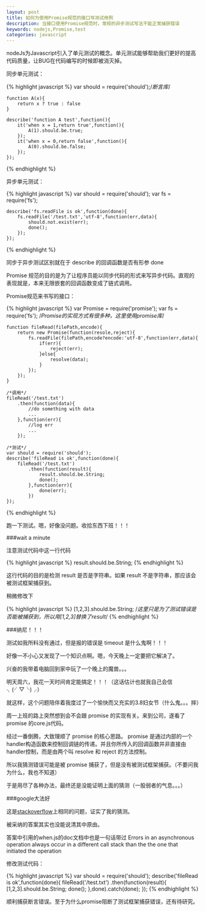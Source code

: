 ```yaml
---
layout: post
title: 如何为使用Promise规范的接口写测试用例
description: 当接口使用Promise规范时，常规的异步测试写法不能正常捕获错误
keywords: nodejs,Promise,test
categories: javascript
---
```


nodeJs为Javascript引入了单元测试的概念。单元测试能够帮助我们更好的提高代码质量，让BUG在代码编写的时候即被消灭掉。

同步单元测试：

{% highlight javascript %}
    var should = require('should');/*断言库*/

    function A(x){
        return x ? true : false
    }

    describe('function A test',function(){
        it('when x = 1,return true',function(){
            A(1).should.be.true;
        });
        it('when x = 0,return false',function(){
            A(0).should.be.false;
        });
    });
{% endhighlight %}

异步单元测试：

{% highlight javascript %}
    var should = require('should');
    var fs = require('fs');

    describe('fs.readFile is ok',function(done){
        fs.readFile('/test.txt','utf-8',function(err,data){
            should.not.exist(err);
            done();
        });
    });
{% endhighlight %}

同步于异步测试区别就在于 <span class="impo">describe</span> 的回调函数是否有形参 <span class="impo">done</span>

<span class="impo">Promise</span> 规范的目的是为了让程序员能以同步代码的形式来写异步代码。直观的表现就是，本来无限嵌套的回调函数变成了链式调用。

<span class="impo">Promise</span>规范来书写的接口：

{% highlight javascript %}
    var Promise = require('promise');
    var fs = require('fs');
    /*Promise的实现方式有很多种，这里使用promise库*/

    function fileRead(filePath,encode){
        return new Promise(function(resole,reject){
            fs.readFile(filePath,encode?encode:'utf-8',function(err,data){
                if(err){
                    reject(err);
                }else{
                    resolve(data);
                }
            });
        });
    }

    /*调用*/
    fileRead('/test.txt')
        .then(function(data){
            //do something with data
            ...
        },function(err){
            //log err
            ...
        });

    /*测试*/
    var should = require('should');
    describe('fileRead is ok',function(done){
        fileRead('/test.txt')
            .then(function(result){
                result.should.be.String;
                done();
            },function(err){
                done(err);
            })
    });
{% endhighlight %}

跑一下测试。嗯，好像没问题。收拾东西下班！！！

###wait a minute

注意测试代码中这一行代码

{% highlight javascript %}
    result.should.be.String;
{% endhighlight %}

这行代码的目的是检测 <span class="impo">result</span> 是否是字符串。如果 <span class="impo">result</span> 不是字符串，那应该会被测试框架捕获到。

稍微修改下

{% highlight javascript %}
    [1,2,3].should.be.String;
    /*这里只是为了测试错误是否能被捕获到，所以用[1,2,3]替换了result*/
{% endhighlight %}

###纳尼！！！

测试如我所料没有通过，但是报的错误是 <span class="impo">timeout</span> 是什么鬼啊！！！

好像一不小心又发现了一个知识点啊。嗯，今天晚上一定要把它解决了。

兴奋的我带着电脑回到家中玩了一个晚上的魔兽。。。

明天周六，我花一天时间肯定能搞定！！！（这话估计也就我自己会信╮(╯▽╰)╭）

就这样，这个问题陪伴着我度过了一个愉快而又充实的3.8妇女节（什么鬼。。。摔）

周一上班的路上突然想到会不会跟 <span class="impo">promise</span> 的实现有关。来到公司，遂看了 <span class="impo">promise</span> 的core.js代码。

经过一番倒腾，大致理顺了 <span class="impo">promise</span> 的核心思路。 <span class="impo">promise</span> 是通过内部的一个handler构造函数来控制回调链的传递。并且你所传入的回调函数并非直接由handler控制，而是由两个叫 <span class="impo">resolve</span> 和 <span class="impo">reject</span> 的方法控制。

所以我猜测错误可能是被 <span class="impo">promise</span> 捕获了，但是没有被测试框架捕获。（不要问我为什么，我也不知道）

于是用尽了各种办法，最终还是没能证明上面的猜测（一股弱者的气息。。。）

###google大法好

这是[stackoverflow](http://stackoverflow.com/questions/24071493/should-js-not-causing-mocha-test-to-fail)上相同的问题，证实了我的猜测。

被采纳的答案其实也没能说清其中原由。

答案中引用的when.js的doc文档中也是一句话带过 <span class="impo">Errors in an asynchronous operation always occur in a different call stack than the the one that initiated the operation</span>

修改测试代码：

{% highlight javascript %}
    var should = require('should');
    describe('fileRead is ok',function(done){
        fileRead('/test.txt')
            .then(function(result){
                [1,2,3].should.be.String;
                done();
            },done).catch(done);
    });
{% endhighlight %}

顺利捕获断言错误。至于为什么<span class="impo">promise</span>阻断了测试框架捕获错误，还有待研究。
